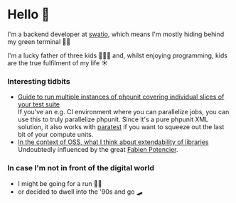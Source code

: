 # Hello 👋
I'm a backend developer at [swatio](https://github.com/swatio), which means I'm mostly hiding behind my green terminal 👨‍💻

I'm a lucky father of three kids 🐣🐣🐣 and, whilst enjoying programming, kids are the true fulfilment of my life ☀️

### Interesting tidbits
- [Guide to run multiple instances of phpunit covering individual slices of your test suite](https://github.com/wizaplace/phpunit-slicer/pull/8#issuecomment-796835653)<br>
  If you've an e.g. CI environment where you can parallelize jobs, you can use this to truly parallelize phpunit. Since it's a pure phpunit XML solution, it also works with [paratest](https://github.com/paratestphp/paratest) if you want to squeeze out the last bit of your compute units.
- [In the context of OSS, what I think about extendability of libraries](https://github.com/wildbit/swiftmailer-postmark/pull/33#issuecomment-687601800)<br>
  Undoubtedly influenced by the great [Fabien Potencier](http://fabien.potencier.org/pragmatism-over-theory-protected-vs-private.html).

### In case I'm not in front of the digital world
- I might be going for a run 🏃‍♂️
- or decided to dwell into the '90s and go 🛹
